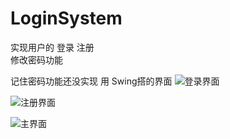 # LoginSystem
实现用户的 登录 注册  
修改密码功能  

记住密码功能还没实现
用 Swing搭的界面 
![登录界面](https://i.loli.net/2019/12/05/9XzmAebCRaUSHwl.png)

![注册界面](https://i.loli.net/2019/12/05/GjB6ueh5I7XALsm.jpg)

![主界面](https://i.loli.net/2019/12/05/zIXomTjhNvRiZlY.png)

